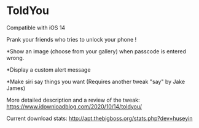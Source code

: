 # ToldYou

Compatible with iOS 14

Prank your friends who tries to unlock your phone !

*Show an image (choose from your gallery) when passcode is entered wrong.

*Display a custom alert message

*Make siri say things you want (Requires another tweak "say" by Jake James)

More detailed description and a review of the tweak: https://www.idownloadblog.com/2020/10/14/toldyou/

Current download stats: http://apt.thebigboss.org/stats.php?dev=huseyin
